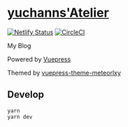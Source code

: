 # [yuchanns'Atelier](https://www.yuchanns.xyz)

[![Netlify Status](https://api.netlify.com/api/v1/badges/d5cbefe0-4b3d-437a-8064-0181fbe0dd23/deploy-status)](https://app.netlify.com/sites/hardcore-dijkstra-4694a9/deploys)
[![CircleCI](https://circleci.com/gh/yuchanns/Atelier.svg?style=svg)](https://circleci.com/gh/yuchanns/Atelier)

My Blog

Powered by [Vuepress](https://vuepress.vuejs.org/)

Themed by [vuepress-theme-meteorlxy](https://vuepress-theme-meteorlxy.meteorlxy.cn/)

## Develop
```
yarn
yarn dev
```
